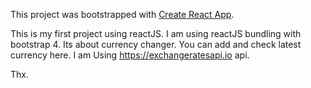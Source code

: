 This project was bootstrapped with [Create React App](https://github.com/facebookincubator/create-react-app).

This is my first project using reactJS.
I am using reactJS bundling with bootstrap 4.
Its about currency changer.
You can add and check latest currency here. I am Using https://exchangeratesapi.io api.

Thx.
